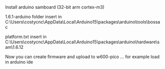 Install arduino samboard (32-bit arm cortex-m3)

1.6.1-arduino folder insert in C:\Users\costycnc\AppData\Local\Arduino15\packages\arduino\tools\bossac

platform.txt insert in  C:\Users\costycnc\AppData\Local\Arduino15\packages\arduino\hardware\sam\1.6.12

Now you can create firmware and upload to w600-pico ... for example load in arduino ide 

